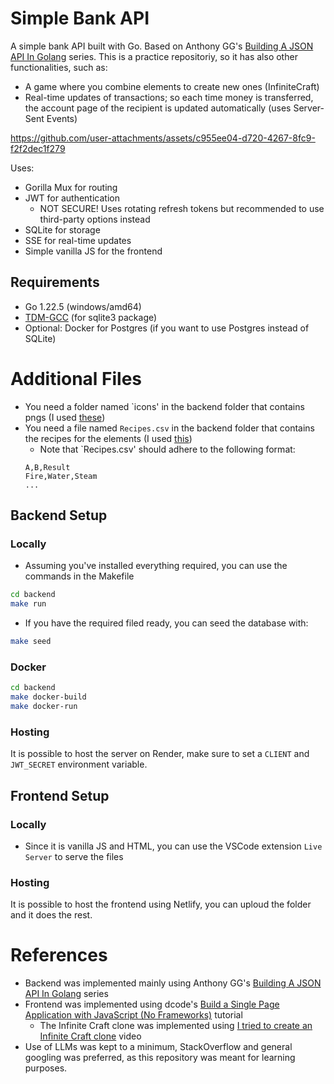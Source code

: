 # Simple Bank API
A simple bank API built with Go. Based on Anthony GG's [Building A JSON API In Golang](https://www.youtube.com/watch?v=pwZuNmAzaH8&list=PL0xRBLFXXsP6nudFDqMXzrvQCZrxSOm-2) series. This is a practice repositoriy, so it has also other functionalities, such as:
* A game where you combine elements to create new ones (InfiniteCraft)
* Real-time updates of transactions; so each time money is transferred, the account page of the recipient is updated automatically (uses Server-Sent Events)

https://github.com/user-attachments/assets/c955ee04-d720-4267-8fc9-f2f2dec1f279

Uses:
* Gorilla Mux for routing
* JWT for authentication
    * NOT SECURE! Uses rotating refresh tokens but recommended to use third-party options instead
* SQLite for storage
* SSE for real-time updates
* Simple vanilla JS for the frontend

## Requirements
* Go 1.22.5 (windows/amd64)
* [TDM-GCC](https://jmeubank.github.io/tdm-gcc/) (for sqlite3 package)
* Optional: Docker for Postgres (if you want to use Postgres instead of SQLite)

# Additional Files
* You need a folder named `icons' in the backend folder that contains pngs (I used [these](https://github.com/wayou/anonymous-animals))
* You need a file named `Recipes.csv` in the backend folder that contains the recipes for the elements (I used [this](https://docs.google.com/spreadsheets/d/14aPnIQt252SYvmjP7iKQM3_rkLvqFntcqmxZNwq_tkI/edit?gid=0#gid=0))
    * Note that `Recipes.csv' should adhere to the following format:
    ```csv
    A,B,Result
    Fire,Water,Steam
    ...
    ```

## Backend Setup
### Locally
* Assuming you've installed everything required, you can use the commands in the Makefile
```sh
cd backend
make run
```

* If you have the required filed ready, you can seed the database with:
```sh
make seed
```

### Docker
```sh
cd backend
make docker-build
make docker-run
```

### Hosting
It is possible to host the server on Render, make sure to set a `CLIENT` and `JWT_SECRET` environment variable.

## Frontend Setup
### Locally
* Since it is vanilla JS and HTML, you can use the VSCode extension `Live Server` to serve the files

### Hosting
It is possible to host the frontend using Netlify, you can uploud the folder and it does the rest. 

# References
* Backend was implemented mainly using Anthony GG's [Building A JSON API In Golang](https://www.youtube.com/watch?v=pwZuNmAzaH8&list=PL0xRBLFXXsP6nudFDqMXzrvQCZrxSOm-2) series
* Frontend was implemented using dcode's [Build a Single Page Application with JavaScript (No Frameworks)](https://www.youtube.com/watch?v=6BozpmSjk-Y) tutorial
    * The Infinite Craft clone was implemented using [I tried to create an Infinite Craft clone](https://www.youtube.com/watch?v=Ot5FQobG33A&lc=) video
* Use of LLMs was kept to a minimum, StackOverflow and general googling was preferred, as this repository was meant for learning purposes.